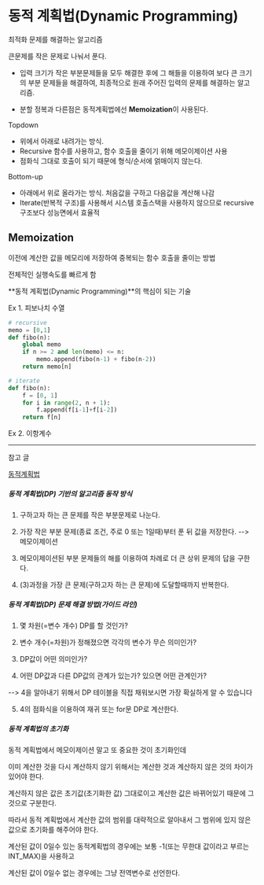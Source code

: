 # 동적 계획법(Dynamic Programming)

최적화 문제를 해결하는 알고리즘

큰문제를 작은 문제로 나눠서 푼다.

- 입력 크기가 작은 부분문제들을 모두 해결한 후에 그 해들을 이용하여 보다 큰 크기의 부분 문제들을 해결하여, 최종적으로 원래 주어진 입력의 문제를 해결하는 알고리즘.

- 분할 정복과 다른점은 동적계획법에선 **Memoization**이 사용된다.

Topdown

- 위에서 아래로 내려가는 방식.
- Recursive 함수를 사용하고, 함수 호출을 줄이기 위해 메모이제이션 사용
- 점화식 그대로 호출이 되기 때문에 형식/순서에 얽매이지 않는다.

Bottom-up

- 아래에서 위로 올라가는 방식. 처음값을 구하고 다음값을 계산해 나감
- Iterate(반복적 구조)를 사용해서 시스템 호출스택을 사용하지 않으므로 recursive 구조보다 성능면에서 효율적



##  Memoization

이전에 계산한 값을 메모리에 저장하여 중복되는 함수 호출을 줄이는 방법

전체적인 실행속도를 빠르게 함

**동적 계획법(Dynamic Programming)**의 핵심이 되는 기술

Ex 1. 피보나치 수열

```python
# recursive
memo = [0,1]
def fibo(n):
    global memo
    if n >= 2 and len(memo) <= n:
        memo.append(fibo(n-1) + fibo(n-2))
    return memo[n]
```

```python
# iterate
def fibo(n):
    f = [0, 1]
    for i in range(2, n + 1):
        f.append(f[i-1]+f[i-2])
    return f[n]
```

Ex 2. 이항계수





---

참고 글

[동적계획법](https://coding-all.tistory.com/2)



##### 동적 계획법(DP) 기반의 알고리즘 동작 방식 


1. 구하고자 하는 큰 문제를 작은 부분문제로 나눈다. 

2. 가장 작은 부분 문제(종료 조건, 주로 0 또는 1일때)부터 푼 뒤 값을 저장한다. --> 메모이제이션

3. 메모이제이션된 부분 문제들의 해를 이용하여 차례로 더 큰 상위 문제의 답을 구한다.

4. (3)과정을 가장 큰 문제(구하고자 하는 큰 문제)에 도달할때까지 반복한다.



##### 동적 계획법(DP) 문제 해결 방법(가이드 라인)

1. 몇 차원(=변수 개수) DP를 할 것인가?

2. 변수 개수(=차원)가 정해졌으면 각각의 변수가 무슨 의미인가?

3. DP값이 어떤 의미인가?

4. 어떤 DP값과 다른 DP값의 관계가 있는가? 있으면 어떤 관계인가?

--> 4을 알아내기 위해서 DP 테이블을 직접 채워보시면 가장 확실하게 알 수 있습니다

5. 4의 점화식을 이용하여 재귀 또는 for문 DP로 계산한다.



##### 동적 계획법의 초기화



동적 계획법에서 메모이제이션 말고 또 중요한 것이 초기화인데

이미 계산한 것을 다시 계산하지 않기 위해서는 계산한 것과 계산하지 않은 것의 차이가 있어야 한다.

계산하지 않은 값은 초기값(초기화한 값) 그대로이고 계산한 값은 바뀌어있기 때문에 그것으로 구분한다. 

따라서 동적 계획법에서 계산한 값의 범위를 대략적으로 알아내서 그 범위에 있지 않은 값으로 초기화를 해주어야 한다. 

계산된 값이 0일수 있는 동적계획법의 경우에는 보통 -1(또는 무한대 값이라고 부르는 INT_MAX)을 사용하고 

계산된 값이 0일수 없는 경우에는 그냥 전역변수로 선언한다.